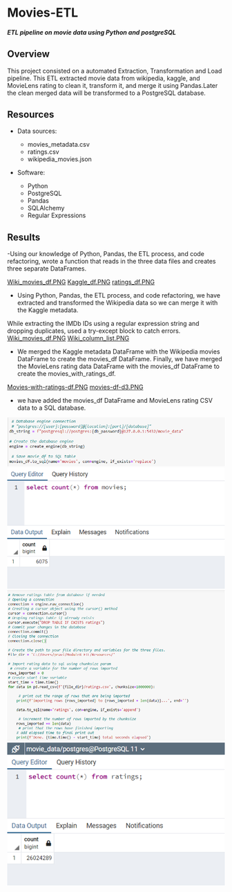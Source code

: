 # Movies-ETL

#### *ETL pipeline on movie data using Python and postgreSQL*

## Overview
This project consisted on a automated Extraction, Transformation and Load pipeline. This ETL extracted movie data from wikipedia, kaggle, and MovieLens rating to clean it, transform it,
 and merge it using Pandas.Later the clean merged  data will be transformed to a PostgreSQL database.

## Resources
- Data sources:
  - movies_metadata.csv
  - ratings.csv
  - wikipedia_movies.json

- Software:
  - Python
  - PostgreSQL
  - Pandas
  - SQLAlchemy
  - Regular Expressions 

## Results

-Using our knowledge of Python, Pandas, the ETL process, and code refactoring, wrote a function that reads in the three data files and creates three separate DataFrames.

[Wiki_movies_df.PNG](https://github.com/Praveeja-Sasidharan-Suni/Movies-ETL/blob/main/Resources/Wiki_movies_df.PNG?raw=true)
[Kaggle_df.PNG](https://github.com/Praveeja-Sasidharan-Suni/Movies-ETL/blob/main/Resources/Kaggle_df.PNG?raw=true)
[ratings_df.PNG](https://github.com/Praveeja-Sasidharan-Suni/Movies-ETL/blob/main/Resources/ratings_df.PNG?raw=true)

- Using Python, Pandas, the ETL process, and code refactoring, we have extracted and transformed the Wikipedia data so we can merge it with the Kaggle metadata.

 While extracting the IMDb IDs using a regular expression string and dropping duplicates, used a try-except block to catch errors.
[Wiki_movies_df.PNG](https://github.com/Praveeja-Sasidharan-Suni/Movies-ETL/blob/main/Resources/Wiki_movies_df.PNG?raw=true)
[Wiki_column_list.PNG](https://github.com/Praveeja-Sasidharan-Suni/Movies-ETL/blob/main/Resources/Wiki_column_list.PNG?raw=true)

- We merged the Kaggle metadata DataFrame with the Wikipedia movies DataFrame to create the movies_df DataFrame. Finally, we have merged the MovieLens rating data DataFrame 
with the movies_df DataFrame to create the movies_with_ratings_df.

[Movies-with-ratings-df.PNG](https://github.com/Praveeja-Sasidharan-Suni/Movies-ETL/blob/main/Resources/Movies-with-ratings-df.PNG?raw=true)
[movies-df-d3.PNG](https://github.com/Praveeja-Sasidharan-Suni/Movies-ETL/blob/main/Resources/movies-df-d3.PNG?raw=true)

- we have added the movies_df DataFrame and MovieLens rating CSV data to a SQL database.

![movies_query.PNG](https://github.com/Praveeja-Sasidharan-Suni/Movies-ETL/blob/main/Resources/movies_query.PNG?raw=true)
![Movies-data-count.PNG](https://github.com/Praveeja-Sasidharan-Suni/Movies-ETL/blob/main/Resources/Movies-data-count.PNG?raw=true)
![ratings_query.png](https://github.com/Praveeja-Sasidharan-Suni/Movies-ETL/blob/main/Resources/ratings_query.png?raw=true)
![Ratings-data-count.PNG](https://github.com/Praveeja-Sasidharan-Suni/Movies-ETL/blob/main/Resources/Ratings-data-count.PNG?raw=true)
